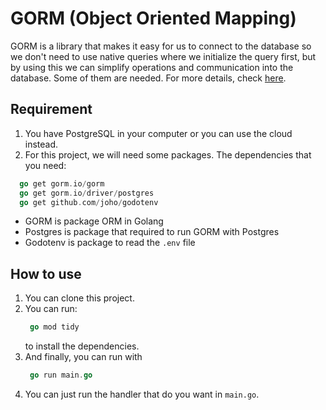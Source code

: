 # GORM (Object Oriented Mapping)

GORM is a library that makes it easy for us to connect to the database so we don't need to use native queries where we initialize the query first, but by using this we can simplify operations and communication into the database. Some of them are needed. For more details, check [here](https://gorm.io/).

## Requirement

1. You have PostgreSQL in your computer or you can use the cloud instead.
2. For this project, we will need some packages. The dependencies that you need:

```go
  go get gorm.io/gorm
  go get gorm.io/driver/postgres
  go get github.com/joho/godotenv
```

- GORM is package ORM in Golang
- Postgres is package that required to run GORM with Postgres
- Godotenv is package to read the `.env` file

## How to use

1. You can clone this project.
2. You can run:
   ```go
    go mod tidy
   ```
   to install the dependencies.
3. And finally, you can run with
   ```go
    go run main.go
   ```
4. You can just run the handler that do you want in `main.go`.
